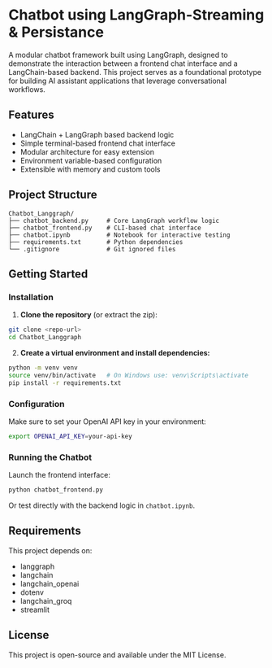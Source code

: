 # Chatbot using LangGraph-Streaming & Persistance

A modular chatbot framework built using LangGraph, designed to demonstrate the interaction between a frontend chat interface and a LangChain-based backend. This project serves as a foundational prototype for building AI assistant applications that leverage conversational workflows.

## Features

- LangChain + LangGraph based backend logic
- Simple terminal-based frontend chat interface
- Modular architecture for easy extension
- Environment variable-based configuration
- Extensible with memory and custom tools

## Project Structure

```
Chatbot_Langgraph/
├── chatbot_backend.py     # Core LangGraph workflow logic
├── chatbot_frontend.py    # CLI-based chat interface
├── chatbot.ipynb          # Notebook for interactive testing
├── requirements.txt       # Python dependencies
└── .gitignore             # Git ignored files
```

## Getting Started

### Installation

1. **Clone the repository** (or extract the zip):

```bash
git clone <repo-url>
cd Chatbot_Langgraph
```

2. **Create a virtual environment and install dependencies:**

```bash
python -m venv venv
source venv/bin/activate   # On Windows use: venv\Scripts\activate
pip install -r requirements.txt
```

### Configuration

Make sure to set your OpenAI API key in your environment:

```bash
export OPENAI_API_KEY=your-api-key
```

### Running the Chatbot

Launch the frontend interface:

```bash
python chatbot_frontend.py
```

Or test directly with the backend logic in `chatbot.ipynb`.

## Requirements

This project depends on:

- langgraph
- langchain
- langchain_openai
- dotenv
- langchain_groq
- streamlit

## License

This project is open-source and available under the MIT License.
